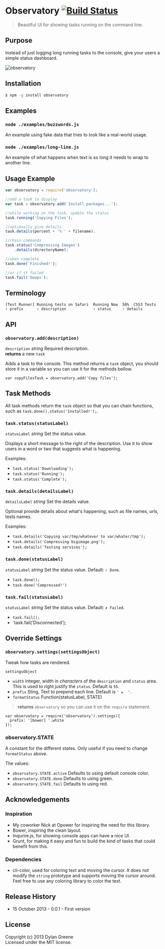 # Observatory [![Build Status](https://secure.travis-ci.org/dylang/observatory.png?branch=master)](http://travis-ci.org/dylang/observatory)

> Beautiful UI for showing tasks running on the command line.

## Purpose

Instead of just logging long running tasks to the console, give your users a simple status dashboard.

![observatory](https://f.cloud.github.com/assets/51505/1339977/2cccefbe-361a-11e3-9cca-3bcf74f7e59b.gif)

## Installation

```bash
$ npm -g install observatory
```

## Examples

### `node ./examples/buzzwords.js`

An example using fake data that tries to look like a real-world usage.

### `node ./examples/long-line.js`

An example of what happens when text is so long it needs to wrap to another line.

## Usage Example

```js
var observatory = require('observatory');

//add a task to display
var task = observatory.add('Install packages...');

//while working on the task, update the status
task.running('Copying Files');

//optionally give details
task.details(percent + '% ' + filename);

//chain commands
task.status('Compressing Images')
    .details(directoryName);

//when complete
task.done('Finished!');

//or if it failed
task.fail('Ooops');
```

## Terminology

```text
[Test Runner] Running tests on Safari  Running Now  50%  CSS3 Tests
⇧ prefix      ⇧ description            ⇧ status     ⇧ details
```

## API

### `observatory.add(description)`

`description` _string_ Required description.  
**returns** a new `task`

Adds a task to the console. This method returns a `task` object, you should store it in a variable so you can use it for the methods bellow.

```
var copyFilesTask = observatory.add('Copy files');
```

## Task Methods

All task methods return the `task` object so that you can chain functions, such as `task.done().status('Installed!');`.

### `task.status(statusLabel)`

`statusLabel` _string_ Set the status value.

Displays a short message to the right of the description. Use it to show users in a word or two that suggests what is happening.

Examples:

* `task.status('Downloading');`
* `task.status('Running');`
* `task.status('Complete');`

### `task.details(detailsLabel)`

`detailsLabel` _string_ Set the details value.

Optional provide details about what's happening, such as file names, urls, tests names.

Examples:

* `task.details('Copying var/tmp/whatever to var/whater/tmp');`
* `task.details('Compressing bigimage.png');`
* `task.details('Testing services');`

### `task.done(statusLabel)`

`statusLabel` _string_ Set the status value. Default: `✓ Done`.

* `task.done();`
* `task.done('Compressed!')`

### `task.fail(statusLabel)`

`statusLabel` _string_ Set the status value. Default: `✗ Failed`.

* `task.fail();`
* `task.fail('Disconnected');


## Override Settings

### `observatory.settings(settingsObject)`

Tweak how tasks are rendered. 

`settingsObject`

* `width` Integer, width in _characters_ of the `description` and `status` area. This is used to right justify the `status`. Default is `55`.
* `prefix` Sting, Text to prepend each line. Default is `' ⫸  '`.
* `formatStatus` Function(statusLabel, STATE)

> **returns** `observatory` so you can use it on the `require` statement.

```
var observatory = require('observatory').settings({
  prefix: '[bower] '.white
});
```

### observatory.STATE

A constant for the different states. Only useful if you need to change `formatStatus` above.

The values:

* `observatory.STATE.active` Defaults to using default console color.
* `observatory.STATE.done` Defaults to using green.
* `observatory.STATE.fail` Defaults to using red.

## Acknowledgements

### Inspiration

* My coworker Nick at Opower for inspiring the need for this library.
* Bower, inspiring the clean layout.
* Inqurire.js, for showing console apps can have a nice UI.
* Grunt, for making it easy and fun to build the kind of tasks that could benefit from this.

### Dependencies

* cli-color, used for coloring text and moving the cursor. It does not modify the `string` prototype and supports moving the cursor around. Feel free to use any coloring library to color the text.

## Release History
* 15 October 2013 - 0.0.1 - First version

## License
Copyright (c) 2013 Dylan Greene  
Licensed under the MIT license.
